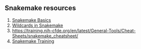 ## Snakemake resources

1. [Snakemake Basics](https://edwards.flinders.edu.au/snakemake-tutorial/)
2. [Wildcards in Snakemake](https://edwardslab.wpengine.com/wildcards-in-snakemake/)
3. https://training.nih-cfde.org/en/latest/General-Tools/Cheat-Sheets/snakemake_cheatsheet/
4. [Snakemake Training](https://github.com/troycomi/snakemake-training)
